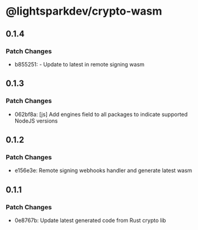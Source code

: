 # @lightsparkdev/crypto-wasm

## 0.1.4

### Patch Changes

- b855251: - Update to latest in remote signing wasm

## 0.1.3

### Patch Changes

- 062bf8a: [js] Add engines field to all packages to indicate supported NodeJS versions

## 0.1.2

### Patch Changes

- e156e3e: Remote signing webhooks handler and generate latest wasm

## 0.1.1

### Patch Changes

- 0e8767b: Update latest generated code from Rust crypto lib
